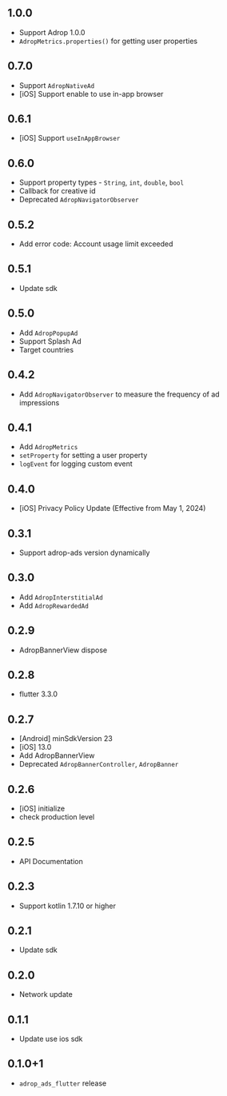 ## 1.0.0
- Support Adrop 1.0.0
- `AdropMetrics.properties()` for getting user properties 

## 0.7.0
- Support `AdropNativeAd`
- [iOS] Support enable to use in-app browser

## 0.6.1
- [iOS] Support `useInAppBrowser`

## 0.6.0
- Support property types - `String`, `int`, `double`, `bool`
- Callback for creative id
- Deprecated `AdropNavigatorObserver`

## 0.5.2
- Add error code: Account usage limit exceeded 

## 0.5.1
- Update sdk

## 0.5.0
- Add `AdropPopupAd`
- Support Splash Ad
- Target countries

## 0.4.2
- Add `AdropNavigatorObserver` to measure the frequency of ad impressions

## 0.4.1
- Add `AdropMetrics`
- `setProperty` for setting a user property
- `logEvent` for logging custom event

## 0.4.0
- [iOS] Privacy Policy Update (Effective from May 1, 2024)

## 0.3.1
- Support adrop-ads version dynamically

## 0.3.0
- Add `AdropInterstitialAd`
- Add `AdropRewardedAd`

## 0.2.9
- AdropBannerView dispose

## 0.2.8
- flutter 3.3.0

## 0.2.7
- [Android] minSdkVersion 23
- [iOS] 13.0
- Add AdropBannerView
- Deprecated `AdropBannerController`, `AdropBanner`

## 0.2.6
- [iOS] initialize
- check production level

## 0.2.5
- API Documentation

## 0.2.3
- Support kotlin 1.7.10 or higher

## 0.2.1
- Update sdk

## 0.2.0
- Network update

## 0.1.1
- Update use ios sdk 

## 0.1.0+1
- `adrop_ads_flutter` release
